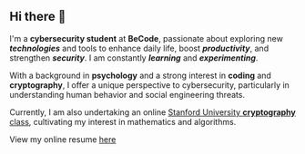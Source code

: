 ## Hi there 👋

I'm a **cybersecurity student** at **BeCode**, passionate about exploring new **_technologies_** and tools to enhance daily life, boost **_productivity_**, and strengthen **_security_**. I am constantly **_learning_** and **_experimenting_**. 

With a background in **psychology** and a strong interest in **coding** and **cryptography**, I offer a unique perspective to cybersecurity, particularly in understanding human behavior and social engineering threats. 

Currently, I am also undertaking an online [Stanford University **cryptography** class](https://www.coursera.org/learn/crypto/home), cultivating my interest in mathematics and algorithms. 

View my online resume [here](https://trogloduck.github.io/tom-macdonald/)

<!--
**Trogloduck/Trogloduck** is a ✨ _special_ ✨ repository because its `README.md` (this file) appears on your GitHub profile.

-->
